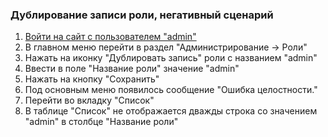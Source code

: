 ### Дублирование записи роли, негативный сценарий

1. [Войти на сайт с пользователем "admin"](../../../../0.%20Шаги/1.%20Войти%20на%20сайт%20с%20пользователем%20username.md)
1. В главном меню перейти в раздел "Администрирование -> Роли"
1. Нажать на иконку "Дублировать запись" роли с названием "admin"
1. Ввести в поле "Название роли" значение "admin"
1. Нажать на кнопку "Сохранить"
1. Под основным меню появилось сообщение "Ошибка целостности."
1. Перейти во вкладку "Список"
1. В таблице "Список" не отображается дважды строка со значением "admin" в столбце "Название роли"